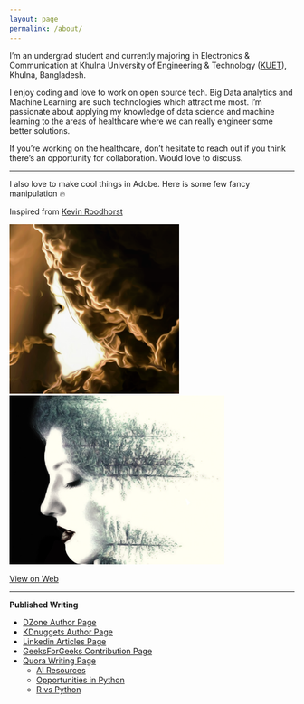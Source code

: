 ```yaml
---
layout: page
permalink: /about/
---
```


I’m an undergrad student and currently majoring in Electronics & Communication at Khulna University of Engineering & Technology ([KUET](http://www.kuet.ac.bd/)), Khulna, Bangladesh. 

I enjoy coding and love to work on open source tech. Big Data analytics and Machine Learning are such technologies which attract me most. I’m passionate about applying my knowledge of data science and machine learning to the areas of healthcare where we can really engineer some better solutions.

If you’re working on the healthcare, don’t hesitate to reach out if you think there’s an opportunity for collaboration. Would love to discuss.

---

I also love to make cool things in Adobe. Here is some few fancy manipulation :fire:

Inspired from [Kevin Roodhorst](https://www.youtube.com/user/KevinRoodhorst/featured)
 
<img src="/images/show_case.png" width="300"/> <img src="/images/graph_two.jpg" width="380"/> 

[View on Web](https://www.flickr.com/photos/cosmic_plasma/sets/72157687263827040/with/37567324632/)

---

**Published Writing**
  
* [DZone Author Page](https://dzone.com/users/3338062/iphoton.html)
* [KDnuggets Author Page](https://www.kdnuggets.com/author/mohammed-innat)
* [Linkedin Articles Page](https://www.linkedin.com/in/innat2k14/detail/recent-activity/posts/)
* [GeeksForGeeks Contribution Page](https://auth.geeksforgeeks.org/user/innat/articles)
* [Quora Writing Page](https://www.quora.com/profile/Mohammed-Innat)
  - [AI Resources](http://qr.ae/TUpyGw)
  - [Opportunities in Python](http://qr.ae/TUpyGU)
  - [R vs Python](http://qr.ae/TUpyGS)
